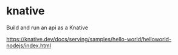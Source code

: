 # knative
Build and run an api as a Knative

https://knative.dev/docs/serving/samples/hello-world/helloworld-nodejs/index.html 

